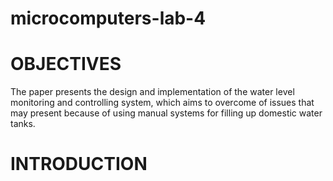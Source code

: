 # microcomputers-lab-4

# OBJECTIVES
The paper presents the design and implementation of the water level monitoring and controlling system, which aims to overcome of issues that may present because of using manual systems for filling up domestic water tanks. <br>

# INTRODUCTION
